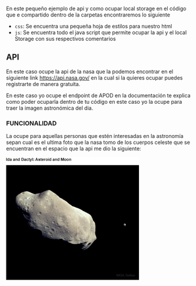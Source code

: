 
En este pequeño ejemplo de api y como ocupar local storage en el código que e compartido dentro de la carpetas encontraremos lo siguiente

- `css`: Se encuentra una pequeña hoja de estilos para nuestro html
-  `js`: Se encuentra todo el java script que permite ocupar la api y el local Storage con sus respectivos comentarios


## API

En este caso ocupe la api de la nasa que la podemos encontrar en el siguiente link https://api.nasa.gov/ en la cual si la quieres ocupar puedes registrarte de manera gratuita.

En este caso yo ocupe el endpoint de APOD en la documentación te explica como poder ocuparla dentro de tu código en este caso yo la ocupe para traer la imagen astronómica del dia.

### FUNCIONALIDAD 

La ocupe para aquellas personas que estén interesadas en la astronomía sepan cual es el ultima foto que la nasa tomo de los cuerpos celeste que se encuentran en el espacio que la api me dio la siguiente:

![](image/Pasted%20image%2020230528184138.png)

